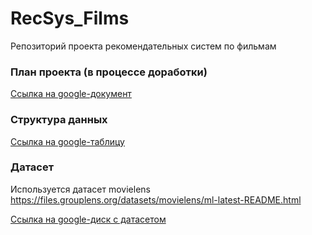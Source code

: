 # RecSys_Films
Репозиторий проекта рекомендательных систем по фильмам

### План проекта (в процессе доработки)
[Ссылка на google-документ](https://docs.google.com/document/d/1ErzQ7lf4dIpijgG4vmwcGSvy3dYz9V8db09wqW16Frw/edit?usp=sharing)


### Структура данных
[Ссылка на google-таблицу](https://docs.google.com/spreadsheets/d/1feZpmxxlIWfJ4-VrLrBzTngBFMFNwXb2b1ocfvsFezI/edit?usp=sharing)

### Датасет
Используется датасет movielens https://files.grouplens.org/datasets/movielens/ml-latest-README.html

[Ссылка на google-диск с датасетом](https://drive.google.com/file/d/1cOOnSeXrYxYDrmAySUNxFiFlOMzczJD2/view?usp=sharing)
